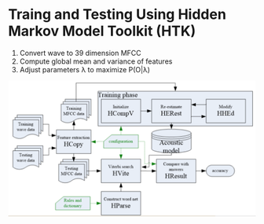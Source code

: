 # Traing and Testing Using Hidden Markov Model Toolkit (HTK)

1. Convert	wave	to	39	dimension	MFCC
2. Compute	global	mean	and	variance	of	features
3. Adjust	parameters	λ	to	maximize	P(O|λ)


![image](https://github.com/muachilin/Digital-Speech-Processing/blob/master/hw2/HTK_figure.png)
